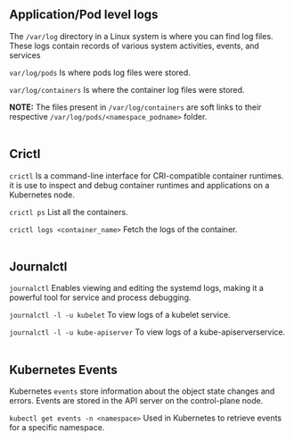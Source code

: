 ## Application/Pod level logs
The ```/var/log``` directory in a Linux system is where you can find log files. These logs contain records of various system activities, events, and services

``` var/log/pods ``` Is where pods log files were stored.<br>

``` var/log/containers ``` Is where the container log files were stored.

**NOTE:** The files present in ```/var/log/containers``` are soft links to their respective ```/var/log/pods/<namespace_podname>``` folder.
<br>
<br>
## Crictl

```crictl``` Is a command-line interface for CRI-compatible container runtimes. it is use to inspect and debug container runtimes and applications on a Kubernetes node.

```crictl ps``` List all the containers.<br>

```crictl logs <container_name>``` Fetch the logs of the container.
<br>
<br>

## Journalctl

```journalctl``` Enables viewing and editing the systemd logs, making it a powerful tool for service and process debugging.

```journalctl -l -u kubelet``` To view logs of a kubelet service.
<br>

```journalctl -l -u kube-apiserver``` To view logs of a kube-apiserverservice.
<br>
<br>

## Kubernetes Events

Kubernetes ```events``` store information about the object state changes and errors. Events are stored in the API server on the control-plane node. 

```kubectl get events -n <namespace>``` Used in Kubernetes to retrieve events for a specific namespace.












